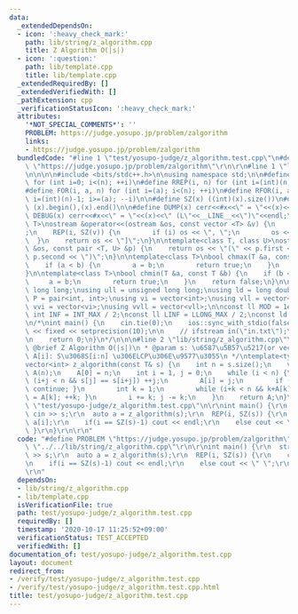 ```yaml
---
data:
  _extendedDependsOn:
  - icon: ':heavy_check_mark:'
    path: lib/string/z_algorithm.cpp
    title: Z Algorithm O(|s|)
  - icon: ':question:'
    path: lib/template.cpp
    title: lib/template.cpp
  _extendedRequiredBy: []
  _extendedVerifiedWith: []
  _pathExtension: cpp
  _verificationStatusIcon: ':heavy_check_mark:'
  attributes:
    '*NOT_SPECIAL_COMMENTS*': ''
    PROBLEM: https://judge.yosupo.jp/problem/zalgorithm
    links:
    - https://judge.yosupo.jp/problem/zalgorithm
  bundledCode: "#line 1 \"test/yosupo-judge/z_algorithm.test.cpp\"\n#define PROBLEM\
    \ \"https://judge.yosupo.jp/problem/zalgorithm\"\r\n\r\n#line 1 \"lib/template.cpp\"\
    \n\n\n\n#include <bits/stdc++.h>\n\nusing namespace std;\n\n#define REP(i, n)\
    \ for (int i=0; i<(n); ++i)\n#define RREP(i, n) for (int i=(int)(n)-1; i>=0; --i)\n\
    #define FOR(i, a, n) for (int i=(a); i<(n); ++i)\n#define RFOR(i, a, n) for (int\
    \ i=(int)(n)-1; i>=(a); --i)\n\n#define SZ(x) ((int)(x).size())\n#define ALL(x)\
    \ (x).begin(),(x).end()\n\n#define DUMP(x) cerr<<#x<<\" = \"<<(x)<<endl\n#define\
    \ DEBUG(x) cerr<<#x<<\" = \"<<(x)<<\" (L\"<<__LINE__<<\")\"<<endl;\n\ntemplate<class\
    \ T>\nostream &operator<<(ostream &os, const vector <T> &v) {\n    os << \"[\"\
    ;\n    REP(i, SZ(v)) {\n        if (i) os << \", \";\n        os << v[i];\n  \
    \  }\n    return os << \"]\";\n}\n\ntemplate<class T, class U>\nostream &operator<<(ostream\
    \ &os, const pair <T, U> &p) {\n    return os << \"(\" << p.first << \" \" <<\
    \ p.second << \")\";\n}\n\ntemplate<class T>\nbool chmax(T &a, const T &b) {\n\
    \    if (a < b) {\n        a = b;\n        return true;\n    }\n    return false;\n\
    }\n\ntemplate<class T>\nbool chmin(T &a, const T &b) {\n    if (b < a) {\n   \
    \     a = b;\n        return true;\n    }\n    return false;\n}\n\nusing ll =\
    \ long long;\nusing ull = unsigned long long;\nusing ld = long double;\nusing\
    \ P = pair<int, int>;\nusing vi = vector<int>;\nusing vll = vector<ll>;\nusing\
    \ vvi = vector<vi>;\nusing vvll = vector<vll>;\n\nconst ll MOD = 1e9 + 7;\nconst\
    \ int INF = INT_MAX / 2;\nconst ll LINF = LLONG_MAX / 2;\nconst ld eps = 1e-9;\n\
    \n/*\nint main() {\n    cin.tie(0);\n    ios::sync_with_stdio(false);\n    cout\
    \ << fixed << setprecision(10);\n\n    // ifstream in(\"in.txt\");\n    // cin.rdbuf(in.rdbuf());\n\
    \n    return 0;\n}\n*/\n\n\n#line 2 \"lib/string/z_algorithm.cpp\"\n\n/**\n *\
    \ @brief Z Algorithm O(|s|)\n * @param s: \u6587\u5B57\u5217(or vector)\n * @return\
    \ A[i]: S\u3068S[i:n] \u306ELCP\u306E\u9577\u3055\n */\ntemplate<typename T>\n\
    vector<int> z_algorithm(const T& s) {\n    int n = s.size();\n    vector<int>\
    \ A(n);\n    A[0] = n;\n    int i = 1, j = 0;\n    while (i < n) {\n        while\
    \ (i+j < n && s[j] == s[i+j]) ++j;\n        A[i] = j;\n        if (j == 0) { ++i;\
    \ continue; }\n        int k = 1;\n        while (i+k < n && k+A[k] < j) { A[i+k]\
    \ = A[k]; ++k; }\n        i += k; j -= k;\n    }\n    return A;\n}\n\n#line 4\
    \ \"test/yosupo-judge/z_algorithm.test.cpp\"\n\r\nint main() {\r\n  string s;\
    \ cin >> s;\r\n  auto a = z_algorithm(s);\r\n  REP(i, SZ(s)) {\r\n    cout <<\
    \ a[i];\r\n    if(i == SZ(s)-1) cout << endl;\r\n    else cout << \" \";\r\n \
    \ }\r\n}\r\n\r\n"
  code: "#define PROBLEM \"https://judge.yosupo.jp/problem/zalgorithm\"\r\n\r\n#include\
    \ \"../../lib/string/z_algorithm.cpp\"\r\n\r\nint main() {\r\n  string s; cin\
    \ >> s;\r\n  auto a = z_algorithm(s);\r\n  REP(i, SZ(s)) {\r\n    cout << a[i];\r\
    \n    if(i == SZ(s)-1) cout << endl;\r\n    else cout << \" \";\r\n  }\r\n}\r\n\
    \r\n"
  dependsOn:
  - lib/string/z_algorithm.cpp
  - lib/template.cpp
  isVerificationFile: true
  path: test/yosupo-judge/z_algorithm.test.cpp
  requiredBy: []
  timestamp: '2020-10-17 11:25:52+09:00'
  verificationStatus: TEST_ACCEPTED
  verifiedWith: []
documentation_of: test/yosupo-judge/z_algorithm.test.cpp
layout: document
redirect_from:
- /verify/test/yosupo-judge/z_algorithm.test.cpp
- /verify/test/yosupo-judge/z_algorithm.test.cpp.html
title: test/yosupo-judge/z_algorithm.test.cpp
---
```

